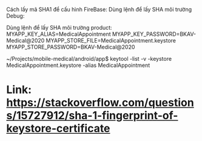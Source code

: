 Cách lấy mã SHA1 để cấu hình FireBase:
Dùng lệnh để lấy SHA môi trường Debug:

Dùng lệnh để lấy SHA môi trường product:
MYAPP_KEY_ALIAS=MedicalAppointment
MYAPP_KEY_PASSWORD=BKAV-Medical@2020
MYAPP_STORE_FILE=MedicalAppointment.keystore
MYAPP_STORE_PASSWORD=BKAV-Medical@2020

~/Projects/mobile-medical/android/app$ keytool -list -v -keystore MedicalAppointment.keystore -alias MedicalAppointment

# Link: https://stackoverflow.com/questions/15727912/sha-1-fingerprint-of-keystore-certificate
